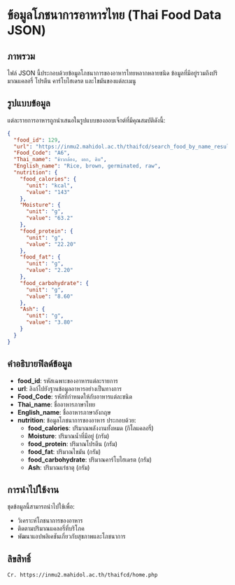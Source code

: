 # ข้อมูลโภชนาการอาหารไทย (Thai Food Data JSON)

## ภาพรวม

ไฟล์ JSON นี้ประกอบด้วยข้อมูลโภชนาการของอาหารไทยหลากหลายชนิด ข้อมูลที่มีอยู่รวมถึงปริมาณแคลอรี่ โปรตีน คาร์โบไฮเดรต และไขมันของแต่ละเมนู

## รูปแบบข้อมูล

แต่ละรายการอาหารถูกนำเสนอในรูปแบบของออบเจ็กต์ที่มีคุณสมบัติดังนี้:

```json
{
  "food_id": 129,
  "url": "https://inmu2.mahidol.ac.th/thaifcd/search_food_by_name_result.php?food_id=129",
  "Food_Code": "A6",
  "Thai_name": "ข้าวกล้อง, งอก, ดิบ",
  "English_name": "Rice, brown, germinated, raw",
  "nutrition": {
    "food_calories": {
      "unit": "kcal",
      "value": "143"
    },
    "Moisture": {
      "unit": "g",
      "value": "63.2"
    },
    "food_protein": {
      "unit": "g",
      "value": "22.20"
    },
    "food_fat": {
      "unit": "g",
      "value": "2.20"
    },
    "food_carbohydrate": {
      "unit": "g",
      "value": "8.60"
    },
    "Ash": {
      "unit": "g",
      "value": "3.80"
    }
  }
}
```

## คำอธิบายฟิลด์ข้อมูล

- **food\_id**: รหัสเฉพาะของอาหารแต่ละรายการ
- **url**: ลิงก์ไปยังฐานข้อมูลอาหารอย่างเป็นทางการ
- **Food\_Code**: รหัสที่กำหนดให้กับอาหารแต่ละชนิด
- **Thai\_name**: ชื่ออาหารภาษาไทย
- **English\_name**: ชื่ออาหารภาษาอังกฤษ
- **nutrition**: ข้อมูลโภชนาการของอาหาร ประกอบด้วย:
  - **food\_calories**: ปริมาณพลังงานทั้งหมด (กิโลแคลอรี่)
  - **Moisture**: ปริมาณน้ำที่มีอยู่ (กรัม)
  - **food\_protein**: ปริมาณโปรตีน (กรัม)
  - **food\_fat**: ปริมาณไขมัน (กรัม)
  - **food\_carbohydrate**: ปริมาณคาร์โบไฮเดรต (กรัม)
  - **Ash**: ปริมาณแร่ธาตุ (กรัม)

## การนำไปใช้งาน

ชุดข้อมูลนี้สามารถนำไปใช้เพื่อ:

- วิเคราะห์โภชนาการของอาหาร
- ติดตามปริมาณแคลอรี่ที่บริโภค
- พัฒนาแอปพลิเคชันเกี่ยวกับสุขภาพและโภชนาการ


## ลิขสิทธิ์

```bash
Cr. https://inmu2.mahidol.ac.th/thaifcd/home.php
```
